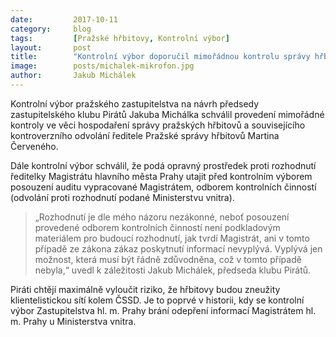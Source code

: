 ```yaml
---
date:         2017-10-11
category:     blog
tags:         [Pražské hřbitovy, Kontrolní výbor]
layout:       post
title:        "Kontrolní výbor doporučil mimořádnou kontrolu správy hřbitovů a nesouhlasí s utajením posudku před zastupiteli"
image:        posts/michalek-mikrofon.jpg
author:       Jakub Michálek
---
```


Kontrolní výbor pražského zastupitelstva na návrh předsedy zastupitelského klubu Pirátů Jakuba Michálka schválil provedení mimořádné kontroly ve věci hospodaření správy pražských hřbitovů a souvisejícího kontroverzního odvolání ředitele Pražské správy hřbitovů Martina Červeného.

Dále kontrolní výbor schválil, že podá opravný prostředek proti rozhodnutí ředitelky Magistrátu hlavního města Prahy utajit před kontrolním výborem posouzení auditu vypracované Magistrátem, odborem kontrolních činností (odvolání proti rozhodnutí podané Ministerstvu vnitra). 

> „Rozhodnutí je dle mého názoru nezákonné, neboť posouzení provedené odborem kontrolních činností není podkladovým materiálem pro budoucí rozhodnutí, jak tvrdí Magistrát, ani v tomto případě ze zákona zákaz poskytnutí informací nevyplývá. Vyplývá jen možnost, která musí být řádně zdůvodněna, což v tomto případě nebyla,“ uvedl k záležitosti Jakub Michálek, předseda klubu Pirátů. 

Piráti chtějí maximálně vyloučit riziko, že hřbitovy budou zneužity klientelistickou sítí kolem ČSSD. Je to poprvé v historii, kdy se kontrolní výbor Zastupitelstva hl. m. Prahy brání odepření informací Magistrátem hl. m. Prahy u Ministerstva vnitra. 

